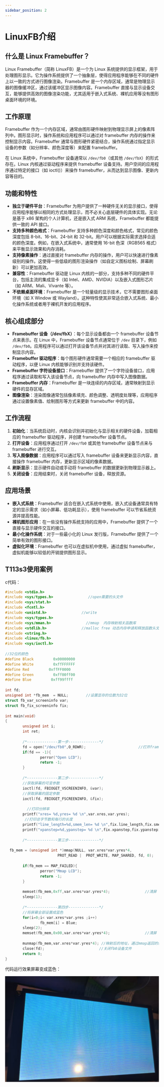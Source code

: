 ```yaml
---
sidebar_position: 2
---
```

# LinuxFB介绍

## 什么是 Linux Framebuffer？

Linux Framebuffer（简称 LinuxFB）是一个为 Linux 系统提供的显示框架，用于处理图形显示。它为操作系统提供了一个抽象层，使得应用程序能够在不同的硬件上以一致的方式进行图像渲染。Framebuffer 是一个内存区域，通常是物理显示器的图像缓冲区，通过该缓冲区显示图像内容。Framebuffer 直接与显示设备交互，能够提供高效的图像渲染功能，尤其适用于嵌入式系统、裸机应用等没有图形桌面环境的环境。

## 工作原理

Framebuffer 作为一个内存区域，通常由图形硬件映射到物理显示屏上的像素阵列中。图形显示时，操作系统和应用程序可以通过对 framebuffer 内存的操作来控制显示内容。Framebuffer 通常与图形硬件紧密结合，操作系统通过指定显示设备的参数（如分辨率、颜色深度等）来配置 framebuffer。

在 Linux 系统中，Framebuffer 设备通常以 `/dev/fb0`（或其他 `/dev/fbX`）的形式存在。Linux 内核通过驱动程序来提供 framebuffer 设备支持。用户空间的应用程序通过特定的接口（如 ioctl()）来操作 framebuffer，从而达到显示图像、更新内容等目的。

## 功能和特性

- **独立于硬件平台**：Framebuffer 为用户提供了一种硬件无关的显示接口，使得应用程序能够以相同的方式处理显示，而不必关心底层硬件的具体实现。无论是基于 x86 架构的个人计算机，还是嵌入式 ARM 系统，Framebuffer 都能提供一致的 API 接口。
- **支持多种颜色格式**：Framebuffer 支持多种颜色深度和颜色格式，常见的颜色深度包括 8-bit、16-bit、24-bit 和 32-bit。用户可以根据实际需求选择合适的颜色深度。例如，在嵌入式系统中，通常使用 16-bit 色深（RGB565 格式）来平衡显示效果和内存消耗。
- **支持像素操作**：通过直接对 framebuffer 内存的操作，用户可以快速进行像素级别的操作。这使得一些低级的图形渲染操作（如自定义图标绘制、屏幕刷新）可以更加高效。
- **兼容性**：Framebuffer 驱动是 Linux 内核的一部分，支持多种不同的硬件平台，包括主流的集成显卡（如 Intel、AMD、NVIDIA）以及嵌入式图形芯片（如 ARM、Mali、Vivante 等）。
- **不依赖桌面环境**：Framebuffer 是一个轻量级的显示技术，它不需要图形桌面环境（如 X Window 或 Wayland）。这种特性使其非常适合嵌入式系统、最小化操作系统或者用于裸机开发的应用程序。

## 核心组成部分

- **Framebuffer 设备（/dev/fbX）**：每个显示设备都由一个 framebuffer 设备节点来表示。在 Linux 中，Framebuffer 设备节点通常位于 `/dev` 目录下，例如 `/dev/fb0`。应用程序可以通过打开该设备节点并对其进行读取、写入操作来控制显示内容。
- **Framebuffer 驱动程序**：每个图形硬件通常需要一个相应的 framebuffer 驱动程序，以便 Linux 内核能够识别并支持该硬件。
- **Framebuffer 字符设备接口**：Framebuffer 提供了一个字符设备接口，应用程序通过读取和写入该设备节点，向 framebuffer 内存中写入图像数据。
- **Framebuffer 内存**：Framebuffer 是一块连续的内存区域，通常映射到显示硬件的显存区域。
- **图像渲染**：渲染图像通常包括像素填充、颜色调整、透明度处理等，应用程序通过设置像素值、绘制图形等方式来更新 framebuffer 中的内容。

## 工作流程

1. **初始化**：当系统启动时，内核会识别并初始化与显示相关的硬件设备，加载相应的 framebuffer 驱动程序，并创建 framebuffer 设备节点。
2. **打开设备**：应用程序通过打开 `/dev/fb0` 或其他 framebuffer 设备节点来与 framebuffer 进行交互。
3. **写入图像数据**：应用程序可以通过写入 framebuffer 设备来更新显示内容，直接操作 framebuffer 内存，更新显示区域的像素数据。
4. **刷新显示**：显示硬件自动或手动将 framebuffer 的数据更新到物理显示器上。
5. **关闭设备**：应用结束时，关闭 framebuffer 设备，释放资源。

## 应用场景

- **嵌入式系统**：Framebuffer 适合在嵌入式系统中使用，嵌入式设备通常具有特定的显示需求（如小屏幕、低功耗显示），使用 framebuffer 可以节省系统资源并提高性能。
- **裸机图形应用**：在一些没有操作系统支持的应用中，Framebuffer 提供了一个直接与显示硬件交互的接口。
- **最小化操作系统**：对于一些最小化的 Linux 发行版，Framebuffer 提供了一个简单有效的图形接口。
- **虚拟化环境**：Framebuffer 也可以在虚拟机中使用，通过虚拟 framebuffer，虚拟机能够以较低的开销提供图形显示。

## T113s3使用案例

c代码：

```c
#include <stdio.h>
#include <sys/types.h>                //open需要的头文件
#include <sys/stat.h>
#include <fcntl.h>
#include <unistd.h>                //write
#include <sys/types.h>
#include <sys/mman.h>                //mmap  内存映射相关函数库
#include <stdlib.h>                //malloc free 动态内存申请和释放函数头文件
#include <string.h>         
#include <linux/fb.h>
#include <sys/ioctl.h>

//32位的颜色
#define Black         0x00000000
#define White         0xffFFFFFF
#define Red         0xffFF0000
#define Green         0xff00ff00
#define Blue         0xff99ffff

int fd;
unsigned int *fb_mem  = NULL;        //设置显存的位数为32位
struct fb_var_screeninfo var;
struct fb_fix_screeninfo fix;

int main(void)
{
        unsigned int i;
        int ret;

        /*--------------第一步--------------*/
        fd = open("/dev/fb0",O_RDWR);                        //打开framebuffer设备
        if(fd == -1){
                perror("Open LCD");
                return -1;
        }

        /*--------------第二步--------------*/
        //获取屏幕的可变参数
        ioctl(fd, FBIOGET_VSCREENINFO, &var);
        //获取屏幕的固定参数
        ioctl(fd, FBIOGET_FSCREENINFO, &fix);
       
          //打印分辨率
        printf("xres= %d,yres= %d \n",var.xres,var.yres);
         //打印总字节数和每行的长度
        printf("line_length=%d,smem_len= %d \n",fix.line_length,fix.smem_len);
        printf("xpanstep=%d,ypanstep= %d \n",fix.xpanstep,fix.ypanstep);

        /*--------------第三步--------------*/
        
  fb_mem = (unsigned int *)mmap(NULL, var.xres*var.yres*4,                 //获取显存，映射内存
                        PROT_READ |  PROT_WRITE, MAP_SHARED, fd, 0);  
  
        if(fb_mem == MAP_FAILED){
                perror("Mmap LCD");
                return -1;        
        }

        memset(fb_mem,0xff,var.xres*var.yres*4);                //清屏
        sleep(1);

        /*--------------第四步--------------*/
        //将屏幕全部设置成蓝色
        for(i=0;i< var.xres*var.yres ;i++)
                fb_mem[i] = Blue;
        sleep(2);
        memset(fb_mem,0x00,var.xres*var.yres*4);                //清屏
        
        munmap(fb_mem,var.xres*var.yres*4); //映射后的地址，通过mmap返回的值        
        close(fd);                         //关闭fb0设备文件
        return 0;                        
}
```

代码运行效果屏幕变成蓝色：

![image-20250303092408471](images/image-20250303092408471.png)
